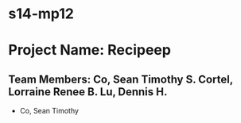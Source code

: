 # s14-mp12
# Project Name: Recipeep
## Team Members: Co, Sean Timothy S.  Cortel, Lorraine Renee B.  Lu, Dennis H.
* Co, Sean Timothy 